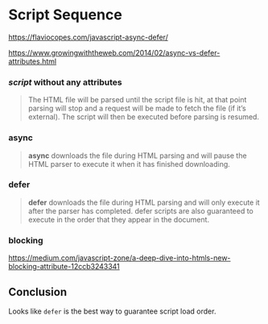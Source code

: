Script Sequence
===============


https://flaviocopes.com/javascript-async-defer/


https://www.growingwiththeweb.com/2014/02/async-vs-defer-attributes.html



### *script* without any attributes

> The HTML file will be parsed until the script file is hit, at that point parsing will stop and a request will be made to fetch the file (if it’s external). The script will then be executed before parsing is resumed.

### async

> **async** downloads the file during HTML parsing and will pause the HTML parser to execute it when it has finished downloading.


### defer

> **defer** downloads the file during HTML parsing and will only execute it after the parser has completed. defer scripts are also guaranteed to execute in the order that they appear in the document.


### blocking

https://medium.com/javascript-zone/a-deep-dive-into-htmls-new-blocking-attribute-12ccb3243341



Conclusion
----------

Looks like `defer` is the best way to guarantee script load order.